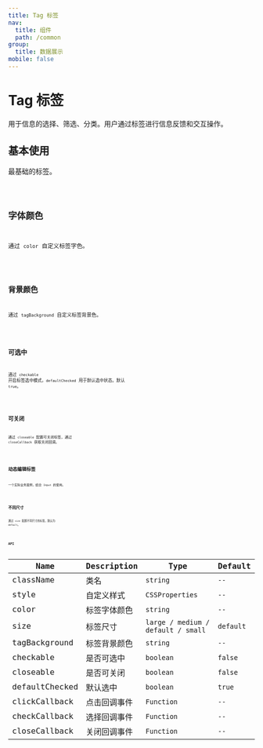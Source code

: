 ```yaml
---
title: Tag 标签
nav:
  title: 组件
  path: /common
group:
  title: 数据展示
mobile: false
---
```


# Tag 标签

用于信息的选择、筛选、分类。用户通过标签进行信息反馈和交互操作。

## 基本使用

最基础的标签。

<code src="./demos/index1.tsx"/>

## 字体颜色

通过 `color` 自定义标签字色。

<code src="./demos/index2.tsx"/>

## 背景颜色

通过 `tagBackground` 自定义标签背景色。

<code src="./demos/index3.tsx"/>

## 可选中

通过 `checkable` 开启标签选中模式，`defaultChecked` 用于默认选中状态。默认 `true`。

<code src="./demos/index4.tsx" />

## 可关闭

通过 `closeable` 配置可关闭标签，通过 `closeCallback` 获取关闭回调。

<code src="./demos/index5.tsx" />

## 动态编辑标签

一个实际业务案例，结合 `Input` 的使用。

<code src="./demos/index6.tsx" />

## 不同尺寸

通过 `size` 配置不同尺寸的标签，默认为 `default`。

<code src="./demos/index7.tsx" />

## API

| Name           | Description  | Type                               | Default   |
| -------------- | ------------ | ---------------------------------- | --------- |
| className      | 类名         | `string`                           | `--`      |
| style          | 自定义样式   | `CSSProperties`                    | `--`      |
| color          | 标签字体颜色 | `string`                           | `--`      |
| size           | 标签尺寸     | `large / medium / default / small` | `default` |
| tagBackground  | 标签背景颜色 | `string`                           | `--`      |
| checkable      | 是否可选中   | `boolean`                          | `false`   |
| closeable      | 是否可关闭   | `boolean`                          | `false`   |
| defaultChecked | 默认选中     | `boolean`                          | `true`    |
| clickCallback  | 点击回调事件 | `Function`                         | `--`      |
| checkCallback  | 选择回调事件 | `Function`                         | `--`      |
| closeCallback  | 关闭回调事件 | `Function`                         | `--`      |
